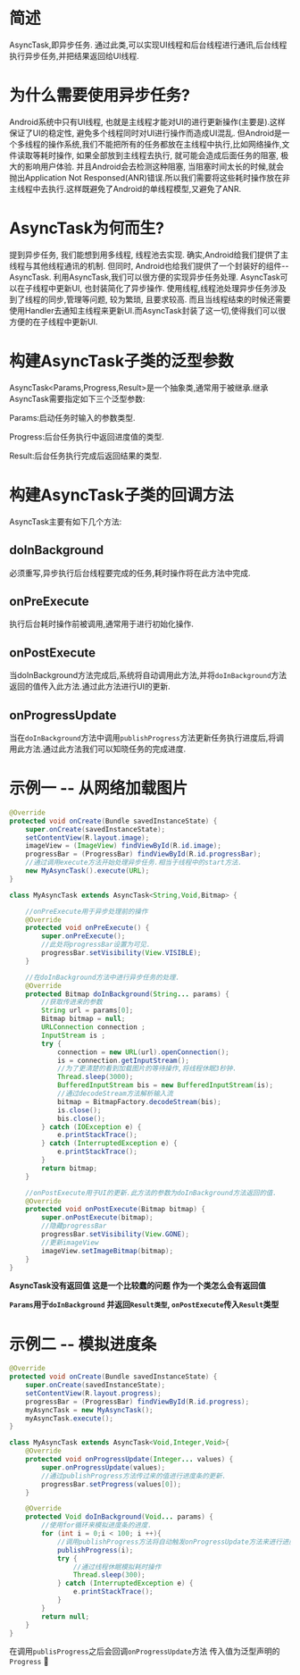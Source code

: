 # 简述
AsyncTask,即异步任务.
通过此类,可以实现UI线程和后台线程进行通讯,后台线程执行异步任务,并把结果返回给UI线程.

# 为什么需要使用异步任务?

Android系统中只有UI线程, 也就是主线程才能对UI的进行更新操作(主要是).这样保证了UI的稳定性, 避免多个线程同时对UI进行操作而造成UI混乱. 但Android是一个多线程的操作系统,我们不能把所有的任务都放在主线程中执行,比如网络操作,文件读取等耗时操作, 如果全部放到主线程去执行, 就可能会造成后面任务的阻塞, 极大的影响用户体验. 并且Android会去检测这种阻塞, 当阻塞时间太长的时候,就会抛出Application Not Responsed(ANR)错误.所以我们需要将这些耗时操作放在非主线程中去执行.这样既避免了Android的单线程模型,又避免了ANR.

# AsyncTask为何而生?

提到异步任务, 我们能想到用多线程, 线程池去实现. 确实,Android给我们提供了主线程与其他线程通讯的机制. 但同时, Android也给我们提供了一个封装好的组件--AsyncTask. 利用AsyncTask,我们可以很方便的实现异步任务处理. AsyncTask可以在子线程中更新UI, 也封装简化了异步操作. 使用线程,线程池处理异步任务涉及到了线程的同步,管理等问题, 较为繁琐, 且要求较高. 而且当线程结束的时候还需要使用Handler去通知主线程来更新UI.而AsyncTask封装了这一切,使得我们可以很方便的在子线程中更新UI.

# 构建AsyncTask子类的泛型参数

AsyncTask<Params,Progress,Result>是一个抽象类,通常用于被继承.继承AsyncTask需要指定如下三个泛型参数:

Params:启动任务时输入的参数类型.

Progress:后台任务执行中返回进度值的类型.

Result:后台任务执行完成后返回结果的类型.

# 构建AsyncTask子类的回调方法

AsyncTask主要有如下几个方法:

## doInBackground
必须重写,异步执行后台线程要完成的任务,耗时操作将在此方法中完成.

## onPreExecute
执行后台耗时操作前被调用,通常用于进行初始化操作.

## onPostExecute
当doInBackground方法完成后,系统将自动调用此方法,并将`doInBackground`方法返回的值传入此方法.通过此方法进行UI的更新.

## onProgressUpdate
当在`doInBackground`方法中调用`publishProgress`方法更新任务执行进度后,将调用此方法.通过此方法我们可以知晓任务的完成进度.

# 示例一 -- 从网络加载图片
``` java
@Override
protected void onCreate(Bundle savedInstanceState) {
    super.onCreate(savedInstanceState);
    setContentView(R.layout.image);
    imageView = (ImageView) findViewById(R.id.image);
    progressBar = (ProgressBar) findViewById(R.id.progressBar);
    //通过调用execute方法开始处理异步任务.相当于线程中的start方法.
    new MyAsyncTask().execute(URL);
}

class MyAsyncTask extends AsyncTask<String,Void,Bitmap> {

    //onPreExecute用于异步处理前的操作
    @Override
    protected void onPreExecute() {
        super.onPreExecute();
        //此处将progressBar设置为可见.
        progressBar.setVisibility(View.VISIBLE);
    }

    //在doInBackground方法中进行异步任务的处理.
    @Override
    protected Bitmap doInBackground(String... params) {
        //获取传进来的参数
        String url = params[0];
        Bitmap bitmap = null;
        URLConnection connection ;
        InputStream is ;
        try {
            connection = new URL(url).openConnection();
            is = connection.getInputStream();
            //为了更清楚的看到加载图片的等待操作,将线程休眠3秒钟.
            Thread.sleep(3000);
            BufferedInputStream bis = new BufferedInputStream(is);
            //通过decodeStream方法解析输入流
            bitmap = BitmapFactory.decodeStream(bis);
            is.close();
            bis.close();
        } catch (IOException e) {
            e.printStackTrace();
        } catch (InterruptedException e) {
            e.printStackTrace();
        }
        return bitmap;
    }

    //onPostExecute用于UI的更新.此方法的参数为doInBackground方法返回的值.
    @Override
    protected void onPostExecute(Bitmap bitmap) {
        super.onPostExecute(bitmap);
        //隐藏progressBar
        progressBar.setVisibility(View.GONE);
        //更新imageView
        imageView.setImageBitmap(bitmap);
    }
}
```
**AsyncTask没有返回值 这是一个比较蠢的问题 作为一个类怎么会有返回值**

**`Params`用于`doInBackground` 并返回`Result类型`, `onPostExecute`传入`Result`类型**

# 示例二 -- 模拟进度条

``` java
@Override
protected void onCreate(Bundle savedInstanceState) {
    super.onCreate(savedInstanceState);
    setContentView(R.layout.progress);
    progressBar = (ProgressBar) findViewById(R.id.progress);
    myAsyncTask = new MyAsyncTask();
    myAsyncTask.execute();
}

class MyAsyncTask extends AsyncTask<Void,Integer,Void>{
    @Override
    protected void onProgressUpdate(Integer... values) {
        super.onProgressUpdate(values);
        //通过publishProgress方法传过来的值进行进度条的更新.
        progressBar.setProgress(values[0]);
    }

    @Override
    protected Void doInBackground(Void... params) {
        //使用for循环来模拟进度条的进度.
        for (int i = 0;i < 100; i ++){
            //调用publishProgress方法将自动触发onProgressUpdate方法来进行进度条的更新.
            publishProgress(i);
            try {
                //通过线程休眠模拟耗时操作
                Thread.sleep(300);
            } catch (InterruptedException e) {
                e.printStackTrace();
            }
        }
        return null;
    }
}
```
在调用`publisProgress`之后会回调`onProgressUpdate`方法 传入值为泛型声明的`Progress` 